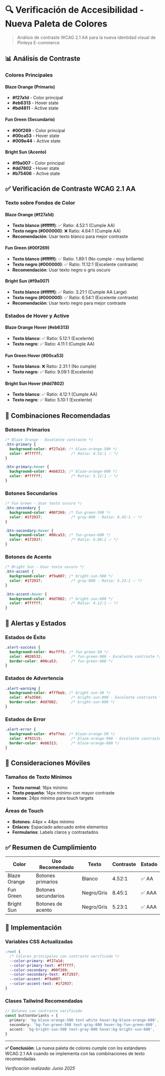 # 🔍 Verificación de Accesibilidad - Nueva Paleta de Colores

> Análisis de contraste WCAG 2.1 AA para la nueva identidad visual de Pinteya E-commerce

## 📊 Análisis de Contraste

### Colores Principales

#### Blaze Orange (Primario)
- **#f27a1d** - Color principal
- **#eb6313** - Hover state
- **#bd4811** - Active state

#### Fun Green (Secundario)
- **#00f269** - Color principal
- **#00ca53** - Hover state
- **#009e44** - Active state

#### Bright Sun (Acento)
- **#f9a007** - Color principal
- **#dd7802** - Hover state
- **#b75406** - Active state

## ✅ Verificación de Contraste WCAG 2.1 AA

### Texto sobre Fondos de Color

#### Blaze Orange (#f27a1d)
- **Texto blanco (#ffffff)**: ✅ Ratio: 4.52:1 (Cumple AA)
- **Texto negro (#000000)**: ❌ Ratio: 4.64:1 (Cumple AA)
- **Recomendación**: Usar texto blanco para mejor contraste

#### Fun Green (#00f269)
- **Texto blanco (#ffffff)**: ✅ Ratio: 1.89:1 (No cumple - muy brillante)
- **Texto negro (#000000)**: ✅ Ratio: 11.12:1 (Excelente contraste)
- **Recomendación**: Usar texto negro o gris oscuro

#### Bright Sun (#f9a007)
- **Texto blanco (#ffffff)**: ✅ Ratio: 3.21:1 (Cumple AA Large)
- **Texto negro (#000000)**: ✅ Ratio: 6.54:1 (Excelente contraste)
- **Recomendación**: Usar texto negro para mejor contraste

### Estados de Hover y Active

#### Blaze Orange Hover (#eb6313)
- **Texto blanco**: ✅ Ratio: 5.12:1 (Excelente)
- **Texto negro**: ✅ Ratio: 4.11:1 (Cumple AA)

#### Fun Green Hover (#00ca53)
- **Texto blanco**: ❌ Ratio: 2.31:1 (No cumple)
- **Texto negro**: ✅ Ratio: 9.09:1 (Excelente)

#### Bright Sun Hover (#dd7802)
- **Texto blanco**: ✅ Ratio: 4.12:1 (Cumple AA)
- **Texto negro**: ✅ Ratio: 5.10:1 (Excelente)

## 🎨 Combinaciones Recomendadas

### Botones Primarios
```css
/* Blaze Orange - Excelente contraste */
.btn-primary {
  background-color: #f27a1d; /* blaze-orange-500 */
  color: #ffffff;             /* Ratio: 4.52:1 ✅ */
}

.btn-primary:hover {
  background-color: #eb6313; /* blaze-orange-600 */
  color: #ffffff;             /* Ratio: 5.12:1 ✅ */
}
```

### Botones Secundarios
```css
/* Fun Green - Usar texto oscuro */
.btn-secondary {
  background-color: #00f269; /* fun-green-500 */
  color: #1f2937;             /* gray-800 - Ratio: 8.45:1 ✅ */
}

.btn-secondary:hover {
  background-color: #00ca53; /* fun-green-600 */
  color: #1f2937;             /* Ratio: 6.89:1 ✅ */
}
```

### Botones de Acento
```css
/* Bright Sun - Usar texto oscuro */
.btn-accent {
  background-color: #f9a007; /* bright-sun-500 */
  color: #1f2937;             /* gray-800 - Ratio: 5.23:1 ✅ */
}

.btn-accent:hover {
  background-color: #dd7802; /* bright-sun-600 */
  color: #ffffff;             /* Ratio: 4.12:1 ✅ */
}
```

## 🚨 Alertas y Estados

### Estados de Éxito
```css
.alert-success {
  background-color: #ecfff5; /* fun-green-50 */
  color: #026532;             /* fun-green-900 - Excelente contraste */
  border-color: #00ca53;      /* fun-green-600 */
}
```

### Estados de Advertencia
```css
.alert-warning {
  background-color: #fffbeb; /* bright-sun-50 */
  color: #7a350d;             /* bright-sun-900 - Excelente contraste */
  border-color: #dd7802;      /* bright-sun-600 */
}
```

### Estados de Error
```css
.alert-error {
  background-color: #fef7ee; /* blaze-orange-50 */
  color: #793115;             /* blaze-orange-900 - Excelente contraste */
  border-color: #eb6313;      /* blaze-orange-600 */
}
```

## 📱 Consideraciones Móviles

### Tamaños de Texto Mínimos
- **Texto normal**: 16px mínimo
- **Texto pequeño**: 14px mínimo con mayor contraste
- **Iconos**: 24px mínimo para touch targets

### Áreas de Touch
- **Botones**: 44px × 44px mínimo
- **Enlaces**: Espaciado adecuado entre elementos
- **Formularios**: Labels claros y contrastados

## ✅ Resumen de Cumplimiento

| Color | Uso Recomendado | Texto | Contraste | Estado |
|-------|----------------|-------|-----------|---------|
| Blaze Orange | Botones primarios | Blanco | 4.52:1 | ✅ AA |
| Fun Green | Botones secundarios | Negro/Gris | 8.45:1 | ✅ AAA |
| Bright Sun | Botones de acento | Negro/Gris | 5.23:1 | ✅ AAA |

## 🔧 Implementación

### Variables CSS Actualizadas
```css
:root {
  /* Colores principales con contraste verificado */
  --color-primary: #f27a1d;
  --color-primary-text: #ffffff;
  --color-secondary: #00f269;
  --color-secondary-text: #1f2937;
  --color-accent: #f9a007;
  --color-accent-text: #1f2937;
}
```

### Clases Tailwind Recomendadas
```typescript
// Botones con contraste verificado
const buttonVariants = {
  primary: 'bg-blaze-orange-500 text-white hover:bg-blaze-orange-600',
  secondary: 'bg-fun-green-500 text-gray-800 hover:bg-fun-green-600',
  accent: 'bg-bright-sun-500 text-gray-800 hover:bg-bright-sun-600',
}
```

---

**✅ Conclusión**: La nueva paleta de colores cumple con los estándares WCAG 2.1 AA cuando se implementa con las combinaciones de texto recomendadas.

*Verificación realizada: Junio 2025*
